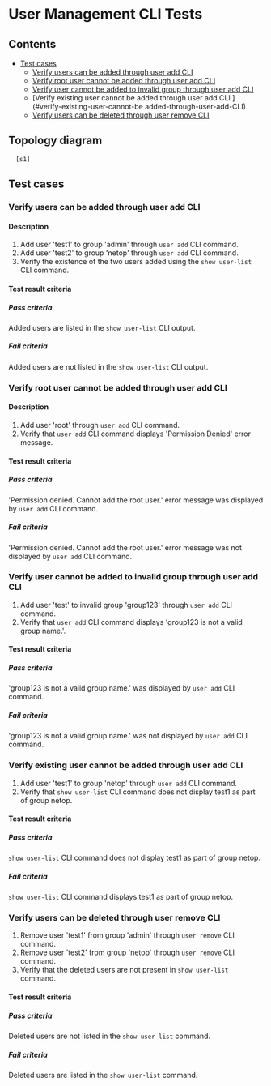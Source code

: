 # User Management CLI Tests


## Contents

- [Test cases](#test-cases)
  - [Verify users can be added through user add CLI](#verify-users-can-be-added-through-user-add-CLI)
  - [Verify root user cannot be added through user add CLI](#verify-root-user-cannot-be-added-through-user-add-CLI)
  - [Verify user cannot be added to invalid group through user add CLI](#verify-user-cannot-be-added-to-invalid-group-through-user-add-CLI)
  - [Verify existing user cannot be added through user add CLI ](#verify-existing-user-cannot-be added-through-user-add-CLI)
  - [Verify users can be deleted through user remove CLI](#verify-users-can-be-deleted-through-user-remove-CLI)

## Topology diagram
```
  [s1]
```

## Test cases

### Verify users can be added through user add CLI
#### Description
1. Add user 'test1' to group 'admin' through `user add` CLI command.
2. Add user 'test2' to group 'netop' through `user add` CLI command.
3. Verify the existence of the two users added using the `show user-list` CLI command.
#### Test result criteria
##### Pass criteria
Added users are listed in the `show user-list` CLI output.
##### Fail criteria
Added users are not listed in the `show user-list` CLI output.

### Verify root user cannot be added through user add CLI
#### Description
1. Add user 'root' through `user add` CLI command.
2. Verify that `user add` CLI command displays 'Permission Denied' error message.
#### Test result criteria
##### Pass criteria
'Permission denied. Cannot add the root user.' error message was displayed by `user add` CLI command.
##### Fail criteria
'Permission denied. Cannot add the root user.' error message was not displayed by `user add` CLI command.

### Verify user cannot be added to invalid group through user add CLI
1. Add user 'test' to invalid group 'group123' through `user add` CLI command.
2. Verify that `user add` CLI command displays 'group123 is not a valid group name.'.
#### Test result criteria
##### Pass criteria
'group123 is not a valid group name.' was displayed by `user add` CLI command.
##### Fail criteria
'group123 is not a valid group name.' was not displayed by `user add` CLI command.

### Verify existing user cannot be added through user add CLI
1. Add user 'test1' to group 'netop' through `user add` CLI command.
2. Verify that `show user-list` CLI command does not display test1 as part of group netop.
#### Test result criteria
##### Pass criteria
`show user-list` CLI command does not display test1 as part of group netop.
##### Fail criteria
`show user-list` CLI command displays test1 as part of group netop.

### Verify users can be deleted through user remove CLI
1. Remove user 'test1' from group 'admin' through `user remove` CLI command.
2. Remove user 'test2' from group 'netop' through `user remove` CLI command.
3. Verify that the deleted users are not present in `show user-list` command.
#### Test result criteria
##### Pass criteria
Deleted users are not listed in the `show user-list` command.
##### Fail criteria
Deleted users are listed in the `show user-list` command.

